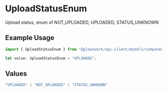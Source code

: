 # UploadStatusEnum

Upload status, enum of NOT_UPLOADED, UPLOADED, STATUS_UNKNOWN

## Example Usage

```typescript
import { UploadStatusEnum } from "@gleanwork/api-client/models/components";

let value: UploadStatusEnum = "UPLOADED";
```

## Values

```typescript
"UPLOADED" | "NOT_UPLOADED" | "STATUS_UNKNOWN"
```